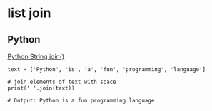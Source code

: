 # list join 

## Python 
[Python String join()](https://www.programiz.com/python-programming/methods/string/join#:~:text=Note%3A%20The%20join()%20method,and%20returns%20the%20concatenated%20string.)
```
text = ['Python', 'is', 'a', 'fun', 'programming', 'language']

# join elements of text with space
print(' '.join(text))

# Output: Python is a fun programming language
```

